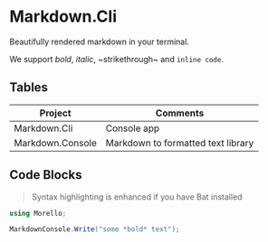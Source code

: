 # Markdown.Cli

Beautifully rendered markdown in your terminal.

We support *bold*, _italic_, ~strikethrough~ and `inline code`.

## Tables

| Project          | Comments                           |
| ---------------- | ---------------------------------- |
| Markdown.Cli     | Console app                        |
| Markdown.Console | Markdown to formatted text library |

## Code Blocks

> Syntax highlighting is enhanced if you have Bat installed

```cs 
using Morello;

MarkdownConsole.Write("some *bold* text");
```

